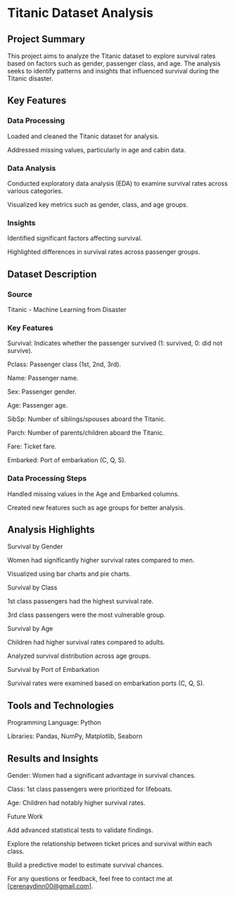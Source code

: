 # **Titanic Dataset Analysis**

## Project Summary

This project aims to analyze the Titanic dataset to explore survival rates based on factors such as gender, passenger class, and age. The analysis seeks to identify patterns and insights that influenced survival during the Titanic disaster.

## Key Features

### Data Processing

Loaded and cleaned the Titanic dataset for analysis.

Addressed missing values, particularly in age and cabin data.

### Data Analysis

Conducted exploratory data analysis (EDA) to examine survival rates across various categories.

Visualized key metrics such as gender, class, and age groups.

### Insights

Identified significant factors affecting survival.

Highlighted differences in survival rates across passenger groups.

## Dataset Description

### Source

Titanic - Machine Learning from Disaster

### Key Features

Survival: Indicates whether the passenger survived (1: survived, 0: did not survive).

Pclass: Passenger class (1st, 2nd, 3rd).

Name: Passenger name.

Sex: Passenger gender.

Age: Passenger age.

SibSp: Number of siblings/spouses aboard the Titanic.

Parch: Number of parents/children aboard the Titanic.

Fare: Ticket fare.

Embarked: Port of embarkation (C, Q, S).

### Data Processing Steps

Handled missing values in the Age and Embarked columns.

Created new features such as age groups for better analysis.

## Analysis Highlights

Survival by Gender

Women had significantly higher survival rates compared to men.

Visualized using bar charts and pie charts.

Survival by Class

1st class passengers had the highest survival rate.

3rd class passengers were the most vulnerable group.

Survival by Age

Children had higher survival rates compared to adults.

Analyzed survival distribution across age groups.

Survival by Port of Embarkation

Survival rates were examined based on embarkation ports (C, Q, S).

## Tools and Technologies

Programming Language: Python

Libraries: Pandas, NumPy, Matplotlib, Seaborn


## Results and Insights

Gender: Women had a significant advantage in survival chances.

Class: 1st class passengers were prioritized for lifeboats.

Age: Children had notably higher survival rates.

Future Work

Add advanced statistical tests to validate findings.

Explore the relationship between ticket prices and survival within each class.

Build a predictive model to estimate survival chances.



For any questions or feedback, feel free to contact me at [cerenaydinn00@gmail.com].

